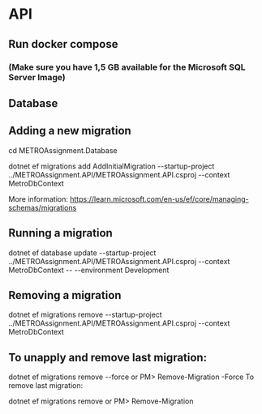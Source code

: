 # API

## Run docker compose 
### (Make sure you have 1,5 GB available for the Microsoft SQL Server Image)



## Database

## Adding a new migration
cd METROAssignment.Database

dotnet ef migrations add AddInitialMigration --startup-project ../METROAssignment.API/METROAssignment.API.csproj --context MetroDbContext

More information: https://learn.microsoft.com/en-us/ef/core/managing-schemas/migrations 

## Running a migration

dotnet ef database update --startup-project ../METROAssignment.API/METROAssignment.API.csproj --context MetroDbContext -- --environment Development

## Removing a migration

dotnet ef migrations remove --startup-project ../METROAssignment.API/METROAssignment.API.csproj --context MetroDbContext

## To unapply and remove last migration:

dotnet ef migrations remove --force
or
PM> Remove-Migration -Force
To remove last migration:

dotnet ef migrations remove
or
PM> Remove-Migration
